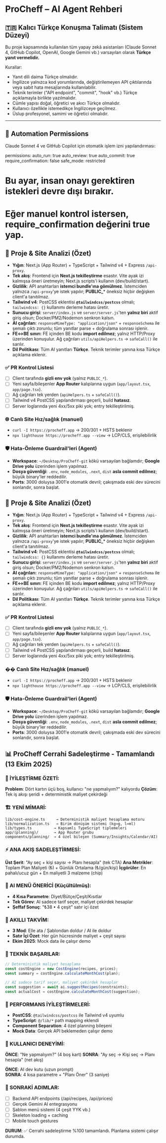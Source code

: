 # ProCheff – AI Agent Rehberi

## 🇹🇷 Kalıcı Türkçe Konuşma Talimatı (Sistem Düzeyi)
Bu proje kapsamında kullanılan tüm yapay zekâ asistanları (Claude Sonnet 4, GitHub Copilot, OpenAI, Google Gemini vb.) varsayılan olarak **Türkçe yanıt vermelidir.**

Kurallar:
- Yanıt dili daima Türkçe olmalıdır.
- İngilizce yalnızca kod yorumlarında, değiştirilemeyen API çıktılarında veya sabit hata mesajlarında kullanılabilir.
- Teknik terimler ("API endpoint", "commit", "hook" vb.) Türkçe açıklamayla birlikte yazılmalıdır.
- Cümle yapısı doğal, öğretici ve akıcı Türkçe olmalıdır.
- Kullanıcı özellikle istemedikçe İngilizceye geçilmez.
- Üslup profesyonel, samimi ve öğretici olmalıdır.

---

## 🤖 Automation Permissions
Claude Sonnet 4 ve GitHub Copilot için otomatik işlem izni yapılandırması:

permissions:
  auto_run: true
  auto_review: true
  auto_commit: true
  require_confirmation: false
  safe_mode: restricted

# Bu ayar, insan onayı gerektiren istekleri devre dışı bırakır.
# Eğer manuel kontrol istersen, require_confirmation değerini true yap.

## 🧪 Proje & Site Analizi (Özet)
- **Yığın**: Next.js (App Router) + TypeScript + Tailwind v4 + Express `/api-proxy`.
- **Tek akış**: Frontend için **Next.js tekilleştirme** esastır. Vite ayak izi kalmışsa öneri üretmeyin; Next.js scripts'i kullanın (dev/build/start).
- **Gizlilik**: API anahtarları **istemci bundle'ına gömülmez**. İstemciden yalnızca `/api-proxy`'ye istek yapılır; **PUBLIC_*** öneksiz hiçbir değişken client'a tanıtılmaz.
- **Tailwind v4**: PostCSS eklentisi **`@tailwindcss/postcss`** olmalı; `tailwindcss: {}` kullanımı derleme hatası üretir.
- **Sunucu girişi**: `server/index.js` ve `server/server.js`'ten **yalnız biri** aktif giriş olsun; Docker/PM2/Nodemon senkron kalsın.
- **AI çağrıları**: `responseMimeType: "application/json"` + `responseSchema` ile şemalı çıktı zorunlu; tüm yanıtlar parse + doğrulama sonrası işlenir.
- **FE↔BE sınırı**: FE içinden BE kodu **import edilmez**; yalnız HTTP/Proxy üzerinden konuşulur. Ağ çağrıları `utils/apiHelpers.ts` → `safeCall()` ile sarılır.
- **Dil Politikası**: Tüm AI yanıtları **Türkçe**. Teknik terimler yanına kısa Türkçe açıklama eklenir.

### ✅ PR Kontrol Listesi
- [ ] Client tarafında **gizli env yok** (yalnız `PUBLIC_*`).
- [ ] Yeni sayfa/bileşenler **App Router** kalıplarına uygun (`app/layout.tsx`, `app/page.tsx`).
- [ ] Ağ çağrıları tek yerden (`apiHelpers.ts` + `safeCall()`).
- [ ] Tailwind v4 PostCSS yapılandırması geçerli, build **hatasız**.
- [ ] Server loglarında yeni 4xx/5xx piki yok; entry tekilleştirilmiş.

### 🌐 Canlı Site Hız/sağlık (manuel)
- `curl -I https://procheff.app` → 200/301 + HSTS beklenir  
- `npx lighthouse https://procheff.app --view` → LCP/CLS, erişilebilirlik

### 🛡️ Hata-Önleme Guardrail'leri (Agent)
- **Workspace**: `~/Desktop/ProCheff-git` kökü varsayılan bağlamdır; **Google Drive yolu** üzerinden işlem yapılmaz.
- **Dosya güvenliği**: `.env`, `node_modules`, `.next`, `dist` **asla commit edilmez**; büyük binary'ler reddedilir.
- **Ports**: 3000 doluysa 3001'e otomatik devril; çakışmada eski dev sürecini sonlandır, sonra başlat.


## 🧪 Proje & Site Analizi (Özet)

- **Yığın**: Next.js (App Router) + TypeScript + Tailwind v4 + Express `/api-proxy`.
- **Tek akış**: Frontend için **Next.js tekilleştirme** esastır. Vite ayak izi kalmışsa öneri üretmeyin; Next.js scripts'i kullanın (dev/build/start).
- **Gizlilik**: API anahtarları **istemci bundle'ına gömülmez**. İstemciden yalnızca `/api-proxy`'ye istek yapılır; **PUBLIC_*** öneksiz hiçbir değişken client'a tanıtılmaz.
- **Tailwind v4**: PostCSS eklentisi **`@tailwindcss/postcss`** olmalı; `tailwindcss: {}` kullanımı derleme hatası üretir.
- **Sunucu girişi**: `server/index.js` ve `server/server.js`'ten **yalnız biri** aktif giriş olsun; Docker/PM2/Nodemon senkron kalsın.
- **AI çağrıları**: `responseMimeType: "application/json"` + `responseSchema` ile şemalı çıktı zorunlu; tüm yanıtlar parse + doğrulama sonrası işlenir.
- **FE↔BE sınırı**: FE içinden BE kodu **import edilmez**; yalnız HTTP/Proxy üzerinden konuşulur. Ağ çağrıları `utils/apiHelpers.ts` → `safeCall()` ile sarılır.
- **Dil Politikası**: Tüm AI yanıtları **Türkçe**. Teknik terimler yanına kısa Türkçe açıklama eklenir.

### ✅ PR Kontrol Listesi
- [ ] Client tarafında **gizli env yok** (yalnız `PUBLIC_*`).
- [ ] Yeni sayfa/bileşenler **App Router** kalıplarına uygun (`app/layout.tsx`, `app/page.tsx`).
- [ ] Ağ çağrıları tek yerden (`apiHelpers.ts` + `safeCall()`).
- [ ] Tailwind v4 PostCSS yapılandırması geçerli, build **hatasız**.
- [ ] Server loglarında yeni 4xx/5xx piki yok; entry tekilleştirilmiş.

### �� Canlı Site Hız/sağlık (manuel)
- `curl -I https://procheff.app` → 200/301 + HSTS beklenir  
- `npx lighthouse https://procheff.app --view` → LCP/CLS, erişilebilirlik

### 🛡️ Hata-Önleme Guardrail'leri (Agent)
- **Workspace**: `~/Desktop/ProCheff-git` kökü varsayılan bağlamdır; **Google Drive yolu** üzerinden işlem yapılmaz.
- **Dosya güvenliği**: `.env`, `node_modules`, `.next`, `dist` **asla commit edilmez**; büyük binary'ler reddedilir.
- **Ports**: 3000 doluysa 3001'e otomatik devril; çakışmada eski dev sürecini sonlandır, sonra başlat.

## 📊 ProCheff Cerrahi Sadeleştirme - Tamamlandı (13 Ekim 2025)

### 🎯 İYİLEŞTİRME ÖZETİ:
**Problem**: Dört kartın üçü boş, kullanıcı "ne yapmalıyım?" kalıyordu
**Çözüm**: Tek iş akışı şeridi + deterministik maliyet çekirdeği

### 🏗️ YENİ MİMARİ:
```
lib/cost-engine.ts     → Deterministik maliyet hesaplama motoru
lib/normalization.ts   → Birim dönüşüm sistemi (kg↔g, l↔ml)
lib/types.ts          → Kapsamlı TypeScript tiplemeleri
app/(planning)/       → App Router grubu
components/planning/  → 4 özel bileşen (Summary/Insights/Calendar/AI)
```

### ⚡ ANA AKIŞ SADELEŞTİRMESİ:
**Üst Şerit**: "Ay seç + kişi sayısı → Planı hesapla" (tek CTA)
**Ana Metrikler**: Toplam Plan Maliyeti (₺) + Günlük Ortalama (₺/gün/kişi)
**İçgörüler**: En pahalı/ucuz gün + En maliyetli 3 malzeme (chip)

### 🤖 AI MENÜ ÖNERİCİ (Küçültülmüş):
- **4 Kısa Parametre**: Diyet/Bütçe/Çeşit/Kısıtlar
- **Tek Görev**: AI sadece tarif seçer, maliyet çekirdek hesaplar
- **Şeffaf Sonuç**: "₺38 • 4 çeşit" satır içi özet

### 📅 AKILLI TAKVİM:
- **3 Mod**: Elle ata / Şablondan doldur / AI ile doldur  
- **Satır İçi Özet**: Her gün hücresinde maliyet + çeşit sayısı
- **Ekim 2025**: Mock data ile çalışır demo

### 🔧 TEKNİK BAŞARILAR:
```typescript
// Deterministik maliyet hesaplama
const costEngine = new CostEngine(recipes, prices);
const summary = costEngine.calculateMonthCost(plan);

// AI sadece tarif seçer, maliyet çekirdek hesaplar  
const suggestion = await ai.suggestRecipes(constraints);
const actualCost = costEngine.calculateMonthCost(suggestion);
```

### 🚀 PERFORMANS İYİLEŞTİRMELERİ:
- **PostCSS**: `@tailwindcss/postcss` ile Tailwind v4 uyumlu
- **TypeScript**: `@/lib/*` path mapping eklendi
- **Component Separation**: 4 özel planning bileşeni
- **Mock Data**: Gerçek API beklemeden çalışır demo

### 📱 KULLANICI DENEYİMİ:
**ÖNCE**: "Ne yapmalıyım?" (4 boş kart)
**SONRA**: "Ay seç → Kişi seç → Planı hesapla" (net akış)

**ÖNCE**: AI dev kutu (uzun prompt)  
**SONRA**: 4 kısa parametre + "Planı Öner" (3 saniye)

### 🎯 SONRAKİ ADIMLAR:
- [ ] Backend API endpoints (/api/recipes, /api/prices)
- [ ] Gerçek Gemini AI entegrasyonu  
- [ ] Şablon menü sistemi (4 çeşit YYK vb.)
- [ ] Skeleton loading + caching
- [ ] Mobile touch gestures

**DURUM**: ✅ Cerrahi sadeleştirme %100 tamamlandı. Planlama sistemi çalışır durumda.
